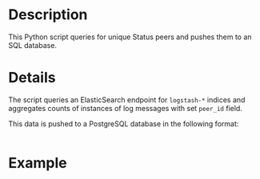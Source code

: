 # Description

This Python script queries for unique Status peers and pushes them to an SQL database.

# Details

The script queries an ElasticSearch endpoint for `logstash-*` indices and aggregates counts of instances of log messages with set `peer_id` field.

This data is pushed to a PostgreSQL database in the following format:
```
```

# Example

```
```
